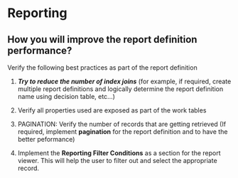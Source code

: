 # Reporting

## How you will improve the report definition performance?

Verify the following best practices as part of the report definition

1. ***Try to reduce the number of index joins*** (for example, if required, create multiple report definitions and logically determine the report definition name using decision table, etc...)

2. Verify all properties used are exposed as part of the work tables

3. PAGINATION: Verify the number of records that are getting retrieved (If required, implement __pagination__ for the report definition and to have the better peformance)

4. Implement the __Reporting Filter Conditions__ as a section for the report viewer. This will help the user to filter out and select the appropriate record.